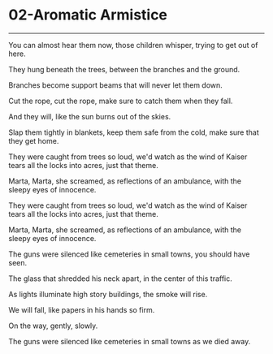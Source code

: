 # 02-Aromatic Armistice

---

You can almost hear them now, those children whisper, trying to get out of here.

They hung beneath the trees, between the branches and the ground.

Branches become support beams that will never let them down.

Cut the rope, cut the rope, make sure to catch them when they fall.

And they will, like the sun burns out of the skies.

Slap them tightly in blankets, keep them safe from the cold, make sure that they get home.

They were caught from trees so loud, we'd watch as the wind of Kaiser tears all the locks into acres, just that theme.

Marta, Marta, she screamed, as reflections of an ambulance, with the sleepy eyes of innocence.

They were caught from trees so loud, we'd watch as the wind of Kaiser tears all the locks into acres, just that theme.

Marta, Marta, she screamed, as reflections of an ambulance, with the sleepy eyes of innocence.

The guns were silenced like cemeteries in small towns, you should have seen.

The glass that shredded his neck apart, in the center of this traffic.

As lights illuminate high story buildings, the smoke will rise.

We will fall, like papers in his hands so firm.

On the way, gently, slowly.

The guns were silenced like cemeteries in small towns as we died away.
